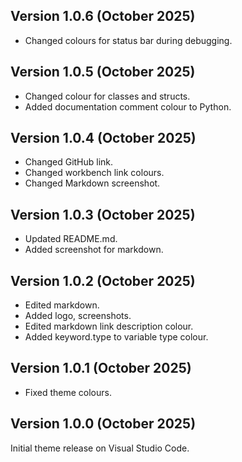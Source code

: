 ## Version 1.0.6 (October 2025)

 - Changed colours for status bar during debugging.

## Version 1.0.5 (October 2025)

 - Changed colour for classes and structs.
 - Added documentation comment colour to Python.

## Version 1.0.4 (October 2025)

 - Changed GitHub link.
 - Changed workbench link colours.
 - Changed Markdown screenshot.

## Version 1.0.3 (October 2025)

 - Updated README.md.
 - Added screenshot for markdown.

## Version 1.0.2 (October 2025)

 - Edited markdown.
 - Added logo, screenshots.
 - Edited markdown link description colour.
 - Added keyword.type to variable type colour.

## Version 1.0.1 (October 2025)

 - Fixed theme colours.

## Version 1.0.0 (October 2025)

Initial theme release on Visual Studio Code.